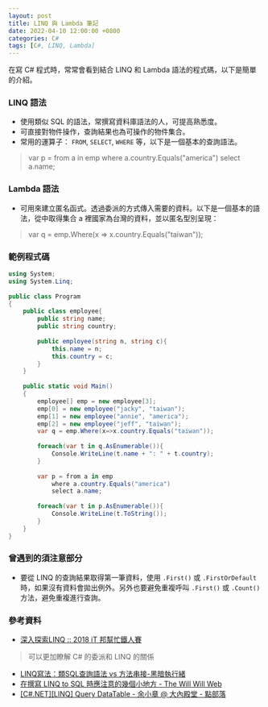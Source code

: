 ```yaml
---
layout: post
title: LINQ 與 Lambda 筆記
date: 2022-04-10 12:00:00 +0800
categories: C#
tags: [C#, LINQ, Lambda]
---
```


在寫 C# 程式時，常常會看到結合 LINQ 和 Lambda 語法的程式碼，以下是簡單的介紹。

### LINQ 語法

- 使用類似 SQL 的語法，常撰寫資料庫語法的人，可提高熟悉度。
- 可直接對物件操作，查詢結果也為可操作的物件集合。
- 常用的運算子： `FROM`, `SELECT`, `WHERE` 等，以下是一個基本的查詢語法。

> var p = from a in emp
> where a.country.Equals("america")
> select a.name;

### Lambda 語法

- 可用來建立匿名函式。透過委派的方式傳入需要的資料。以下是一個基本的語法，從中取得集合 a 裡國家為台灣的資料，並以匿名型別呈現：

> var q = emp.Where(x => x.country.Equals("taiwan"));

### 範例程式碼

``` C#
using System;
using System.Linq;
					
public class Program
{
	public class employee{
		public string name;
		public string country;
		
		public employee(string n, string c){
			this.name = n;
			this.country = c;
		}
	}
	
	public static void Main()
	{
		employee[] emp = new employee[3];
		emp[0] = new employee("jacky", "taiwan");
		emp[1] = new employee("annie", "america");
		emp[2] = new employee("jeff", "taiwan");
		var q = emp.Where(x=>x.country.Equals("taiwan"));
		
		foreach(var t in q.AsEnumerable()){
			Console.WriteLine(t.name + ": " + t.country);
		}
		
		var p = from a in emp
			where a.country.Equals("america")
			select a.name;
		
		foreach(var t in p.AsEnumerable()){
			Console.WriteLine(t.ToString());
		}
	}
}
```

### 曾遇到的須注意部分

- 要從 LINQ 的查詢結果取得第一筆資料，使用 `.First()` 或 `.FirstOrDefault` 時，如果沒有資料會拋出例外。另外也要避免重複呼叫 `.First()` 或 `.Count()` 方法，避免重複進行查詢。

### 參考資料

- [深入探索LINQ :: 2018 iT 邦幫忙鐵人賽](https://ithelp.ithome.com.tw/users/20107789/ironman/1574)
> 可以更加瞭解 C# 的委派和 LINQ 的關係
- [LINQ寫法：類SQL查詢語法 vs 方法串接-黑暗執行緒](https://blog.darkthread.net/blog/linq-sql-query-vs-methods/)
- [在撰寫 LINQ to SQL 時應注意的幾個小地方 - The Will Will Web](https://blog.miniasp.com/post/2008/05/16/Tips-and-Tricks-in-LINQ-to-SQL-Coding)
- [[C#.NET][LINQ] Query DataTable - 余小章 @ 大內殿堂 - 點部落](https://dotblogs.com.tw/yc421206/2014/07/14/145944)